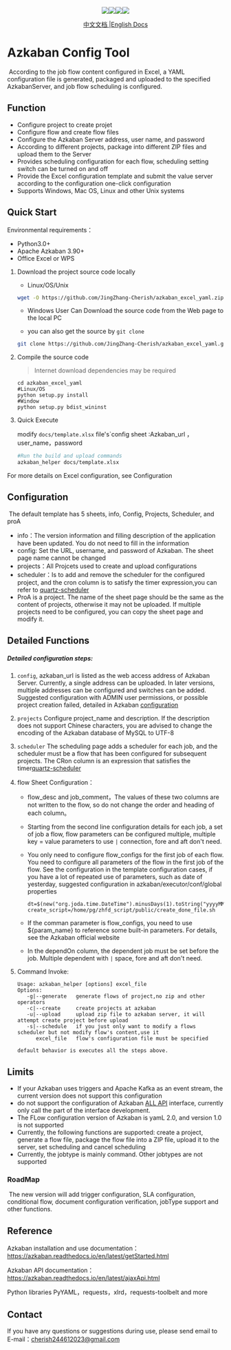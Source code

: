 <p align="center"><img  src="https://badgen.net/github/release/JingZhang-Cherish/azkaban_excel_yaml/latest/"><a  href="https://pypi.org/project/azkaban-helper/"><img  src="https://badgen.net/pypi/v/azkaban-helper"></a><img  src="https://badgen.net/github/commits/JingZhang-Cherish/azkaban_excel_yaml/"><img  src="https://badgen.net/github/assets-dl/JingZhang-Cherish/azkaban_excel_yaml/"></p>
<p align="center"><a href="https://github.com/JingZhang-Cherish/azkaban_excel_yaml/blob/master/README-zh.md">中文文档 </a>|<a href="https://github.com/JingZhang-Cherish/azkaban_excel_yaml/blob/master/README.md">English Docs</a></p>

# Azkaban Config Tool

​		According to the job flow content configured in Excel, a YAML configuration file is generated, packaged and uploaded to the specified AzkabanServer, and job flow scheduling is configured.

##  Function

- Configure project to create projet
- Configure flow and create flow files
- Configure the Azkaban Server address, user name, and password
- According to different projects, package into different ZIP files and upload them to the Server
- Provides scheduling configuration for each flow, scheduling setting switch can be turned on and off
- Provide the Excel configuration template and submit the value server according to the configuration one-click configuration
- Supports Windows, Mac OS, Linux and other Unix systems

## Quick Start

Environmental requirements：

- Python3.0+
- Apache Azkaban 3.90+
- Office Excel or WPS

1. Download the project source code locally

   - Linux/OS/Unix

   ```sh
   wget -O https://github.com/JingZhang-Cherish/azkaban_excel_yaml.zip
   ```

   - Windows  User Can Download the source code from the Web page to the local PC

   - you can also get the source by `git clone`

   ```sh
   git clone https://github.com/JingZhang-Cherish/azkaban_excel_yaml.git
   ```

2. Compile the source code

   > Internet download dependencies may be required

   ```shell
   cd azkaban_excel_yaml
   #Linux/OS
   python setup.py install
   #Window
   python setup.py bdist_wininst
   ```

3. Quick Execute 

   modify `docs/template.xlsx` file's`config sheet :Azkaban_url ，user_name，password

   ```sh
   #Run the build and upload commands
   azkaban_helper docs/template.xlsx
   ```

For more details on Excel configuration, see Configuration

## Configuration

​	The default template has 5 sheets, info, Config, Projects, Scheduler, and proA

- info：The version information and filling description of the application have been updated. You do not need to fill in the information
- config: Set the URL, username, and password of Azkaban. The sheet page name cannot be changed
- projects：All Projcets used to create and upload configurations
- scheduler：Is to add and remove the scheduler for the configured project, and the cron column is to satisfy the timer expression,you can refer to [quartz-scheduler](http://www.quartz-scheduler.org/)
- ProA is a project. The name of the sheet page should be the same as the content of projects, otherwise it may not be uploaded. If multiple projects need to be configured, you can copy the sheet page and modify it.

## Detailed Functions

##### Detailed configuration steps:

1. `config`, azkaban_url is listed as the web access address of Azkaban Server. Currently, a single address can be uploaded. In later versions, multiple addresses can be configured and switches can be added. Suggested configuration with ADMIN user permissions, or possible project creation failed, detailed in Azkaban [configuration](https://azkaban.readthedocs.io/en/latest/userManager.html)

2. `projects` Configure project_name and description. If the description does not support Chinese characters, you are advised to change the encoding of the Azkaban database of MySQL to UTF-8

3. `scheduler` The scheduling page adds a scheduler for each job, and the scheduler must be a flow that has been configured for subsequent projects. The CRon column is an expression that satisfies the timer[quartz-scheduler](http://www.quartz-scheduler.org/)

4. flow Sheet Configuration：

   - flow_desc and job_comment，The values of these two columns are not written to the flow, so do not change the order and heading of each column。

   - Starting from the second line configuration details for each job, a set of job a flow, flow parameters can be configured multiple, multiple key = value parameters to use ` | ` connection, fore and aft don't need.

   - You only need to configure flow_configs for the first job of each flow. You need to configure all parameters of the flow in the first job of the flow. See the configuration in the template configuration cases, if you have a lot of repeated use of parameters, such as date of yesterday, suggested configuration in azkaban/executor/conf/global properties

     ```properties
     dt=$(new("org.joda.time.DateTime").minusDays(1).toString("yyyyMMdd"))
     create_script=/home/pg/zhfd_script/public/create_done_file.sh
     ```

   - If the comman parameter is flow_configs, you need to use ${param_name} to reference some built-in parameters. For details, see the Azkaban official website

   - In the dependOn column, the dependent job must be set before the job. Multiple dependent with ` | ` space, fore and aft don't need.

5. Command Invoke:  

   ```text
   Usage: azkaban_helper [options] excel_file
   Options:
      -g|--generate   generate flows of project,no zip and other operators
      -c|--create     create projects at azkaban
      -u|--upload     upload zip file to azkaban server, it will attempt create project before upload
      -s|--schedule   if you just only want to modify a flows scheduler but not modify flow's content,use it
         excel_file   flow's configuration file must be specified     
   
   default behavior is executes all the steps above. 
   ```

   

## Limits

- If your Azkaban uses triggers and Apache Kafka as an event stream, the current version does not support this configuration
- do not support the configuration of Azkaban [ALL API](https://azkaban.readthedocs.io/en/latest/ajaxApi.html) interface, currently only call the part of the interface development.
- The FLow configuration version of Azkaban is yamL 2.0, and version 1.0 is not supported
- Currently, the following functions are supported: create a project, generate a flow file, package the flow file into a ZIP file, upload it to the server, set scheduling and cancel scheduling
- Currently, the jobtype is mainly command. Other jobtypes are not supported

### RoadMap

​		The new version will add trigger configuration, SLA configuration, conditional flow, document configuration verification, jobType support and other functions.

## Reference

Azkaban installation and use documentation：https://azkaban.readthedocs.io/en/latest/getStarted.html

Azkaban API documentation：https://azkaban.readthedocs.io/en/latest/ajaxApi.html

Python libraries PyYAML，requests，xlrd，requests-toolbelt and more

## Contact

If you have any questions or suggestions during use, please send email to E-mail：cherish244612023@gmail.com